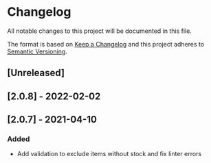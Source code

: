 # Changelog

All notable changes to this project will be documented in this file.

The format is based on [Keep a Changelog](http://keepachangelog.com/en/1.0.0/)
and this project adheres to [Semantic Versioning](http://semver.org/spec/v2.0.0.html).

## [Unreleased]

## [2.0.8] - 2022-02-02

## [2.0.7] - 2021-04-10
### Added
- Add validation to exclude items without stock and fix linter errors
